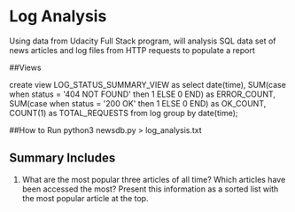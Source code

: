 # Log Analysis

Using data from Udacity Full Stack program, will analysis SQL data set of news articles and log files from HTTP requests to populate a report

##Views

create view LOG_STATUS_SUMMARY_VIEW as select date(time), SUM(case when  status = '404 NOT FOUND' then 1 ELSE 0  END) as ERROR_COUNT, SUM(case when status = '200 OK' then 1 ELSE 0 END) as OK_COUNT,  COUNT(1) as TOTAL_REQUESTS  from log  group by date(time);

##How to Run
python3 newsdb.py > log_analysis.txt

## Summary Includes
1. What are the most popular three articles of all time? Which articles have been accessed the most? Present this information as a sorted list with the most popular article at the top.